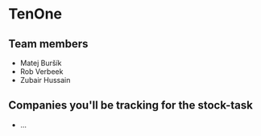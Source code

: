 # TenOne

## Team members
- Matej Buršík
- Rob Verbeek
- Zubair Hussain

## Companies you'll be tracking for the stock-task
- ...
